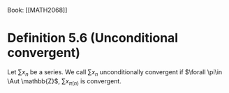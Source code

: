 Book: [[MATH2068]]
# Definition 5.6 (Unconditional convergent)
Let $\sum x_{n}$ be a series.
We call $\sum x_{n}$ unconditionally convergent if $\forall \pi\in \Aut \mathbb{Z}$, $\sum x_{\pi(n)}$ is convergent.